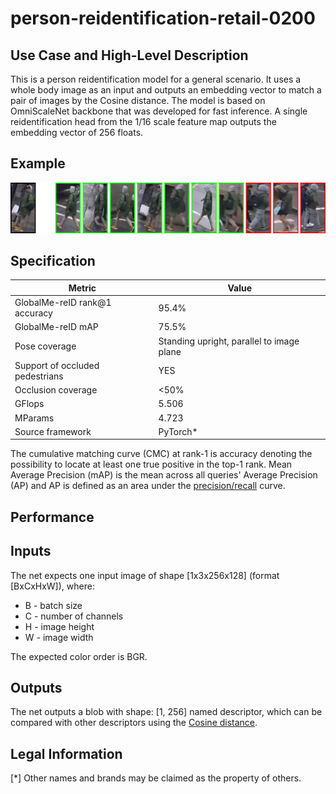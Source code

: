 # person-reidentification-retail-0200

## Use Case and High-Level Description

This is a person reidentification model for a general scenario. It uses a whole
body image as an input and outputs an embedding vector to match a pair of images
by the Cosine distance. The model is based on OmniScaleNet backbone that was
developed for fast inference. A single reidentification head from the 1/16 scale
feature map outputs the embedding vector of 256 floats.

## Example

![](./person-reidentification-retail-0200.jpg)

## Specification

| Metric                            | Value                                     |
|-----------------------------------|-------------------------------------------|
| GlobalMe-reID rank@1 accuracy     | 95.4%                                     |
| GlobalMe-reID mAP                 | 75.5%                                     |
| Pose coverage                     | Standing upright, parallel to image plane |
| Support of occluded pedestrians   | YES                                       |
| Occlusion coverage                | <50%                                      |
| GFlops                            | 5.506                                     |
| MParams                           | 4.723                                     |
| Source framework                  | PyTorch\*                                 |

The cumulative matching curve (CMC) at rank-1 is accuracy denoting the possibility
to locate at least one true positive in the top-1 rank.
Mean Average Precision (mAP) is the mean across all queries' Average Precision (AP)
and AP is defined as an area under the
[precision/recall](https://en.wikipedia.org/wiki/Precision_and_recall) curve.

## Performance

## Inputs

The net expects one input image of shape [1x3x256x128] (format [BxCxHxW]), where:
- B - batch size
- C - number of channels
- H - image height
- W - image width

The expected color order is BGR.

## Outputs

The net outputs a blob with shape: [1, 256] named descriptor, which can be
compared with other descriptors using the
[Cosine distance](https://en.wikipedia.org/wiki/Cosine_similarity).

## Legal Information
[*] Other names and brands may be claimed as the property of others.
